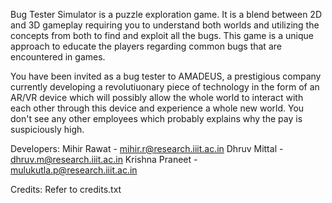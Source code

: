 Bug Tester Simulator is a puzzle exploration game. It is a blend between 2D and 3D gameplay requiring you to understand both worlds and utilizing the concepts from both to find and exploit all the bugs. This game is a unique approach to educate the players regarding common bugs that are encountered in games.

You have been invited as a bug tester to AMADEUS, a prestigious company currently developing a revolutiuonary piece of technology in the form of an AR/VR device which will possibly allow the whole world to interact with each other through this device and experience a whole new world. You don't see any other employees which probably explains why the pay is suspiciously high.

Developers:
Mihir Rawat - mihir.r@research.iiit.ac.in
Dhruv Mittal - dhruv.m@research.iiit.ac.in
Krishna Praneet - mulukutla.p@research.iiit.ac.in

Credits:
Refer to credits.txt